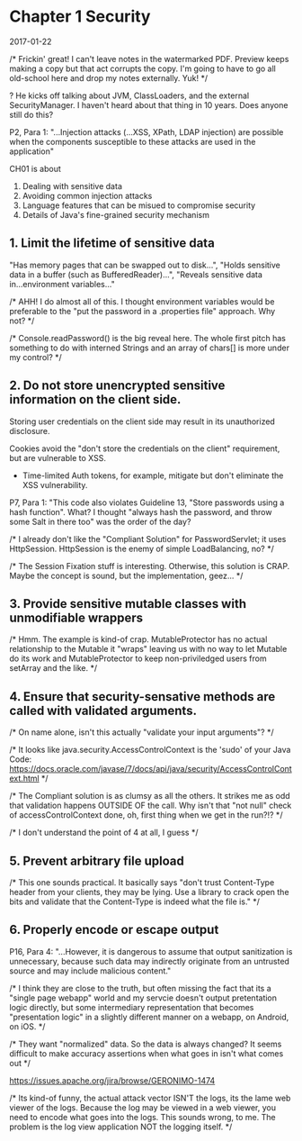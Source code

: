 # Chapter 1 Security

2017-01-22

/* Frickin' great!  I can't leave notes in the watermarked PDF.  Preview keeps making a copy but
that act corrupts the copy.  I'm going to have to go all old-school here and drop my notes
externally.  Yuk! */

? He kicks off talking about JVM, ClassLoaders, and the external SecurityManager.  I haven't heard
about that thing in 10 years.  Does anyone still do this?

P2, Para 1:  "...Injection attacks (...XSS, XPath, LDAP injection) are possible when the components
susceptible to these attacks are used in the application"

CH01 is about
1. Dealing with sensitive data
2. Avoiding common injection attacks
3. Language features that can be misued to compromise security
4. Details of Java's fine-grained security mechanism

## 1.  Limit the lifetime of sensitive data

"Has memory pages that can be swapped out to disk...", "Holds sensitive data in a buffer (such as
BufferedReader)...",  "Reveals sensitive data in...environment variables..."

/* AHH!  I do almost all of this.  I thought environment variables would be preferable to the "put
the password in a .properties file" approach.  Why not?
*/

/* Console.readPassword() is the big reveal here.  The whole first pitch has something to do with
interned Strings and an array of chars[] is more under my control?
*/

## 2. Do not store unencrypted sensitive information on the client side.

Storing user credentials on the client side may result in its unauthorized disclosure.

Cookies avoid the "don't store the credentials on the client" requirement, but are vulnerable to
XSS.
* Time-limited Auth tokens, for example, mitigate but don't eliminate the XSS vulnerability.

P7, Para 1:  "This code also violates Guideline 13, "Store passwords using a hash function".  What?
I thought "always hash the password, and throw some Salt in there too" was the order of the day?

/* I already don't like the "Compliant Solution" for PasswordServlet; it uses HttpSession.
HttpSession is the enemy of simple LoadBalancing, no? */

/* The Session Fixation stuff is interesting.  Otherwise, this solution is CRAP.  Maybe the concept
is sound, but the implementation, geez... */

## 3. Provide sensitive mutable classes with unmodifiable wrappers

/* Hmm.  The example is kind-of crap.  MutableProtector has no actual relationship to the Mutable it "wraps" leaving us with no way to let Mutable do its work and MutableProtector to keep non-priviledged users from setArray and the like. */

## 4. Ensure that security-sensative methods are called with validated arguments.

/* On name alone, isn't this actually "validate your input arguments"? */

/* It looks like java.security.AccessControlContext is the 'sudo' of your Java Code:  https://docs.oracle.com/javase/7/docs/api/java/security/AccessControlContext.html */

/* The Compliant solution is as clumsy as all the others.  It strikes me as odd that validation happens OUTSIDE OF the call.  Why isn't that "not null" check of accessControlContext done, oh, first thing when we get in the run?!? */

/* I don't understand the point of 4 at all, I guess */

## 5. Prevent arbitrary file upload

/* This one sounds practical.  It basically says "don't trust Content-Type header from your clients, they may be lying.  Use a library to crack open the bits and validate that the Content-Type is indeed what the file is." */

## 6. Properly encode or escape output

P16, Para 4:  "...However, it is dangerous to assume that output sanitization is unnecessary, because such data may indirectly originate from an untrusted source and may include malicious content."

/* I think they are close to the truth, but often missing the fact that its a "single page webapp" world and my servcie doesn't output pretentation logic directly, but some intermediary representation that becomes "presentation logic" in a slightly different manner on a webapp, on Android, on iOS. */

/* They want "normalized" data.  So the data is always changed?  It seems difficult to make accuracy assertions when what goes in isn't what comes out */

https://issues.apache.org/jira/browse/GERONIMO-1474

/* Its kind-of funny, the actual attack vector ISN'T the logs, its the lame web viewer of the logs.  Because the log may be viewed in a web viewer, you need to encode what goes into the logs.  This sounds wrong, to me. The problem is the log view application NOT the logging itself. */